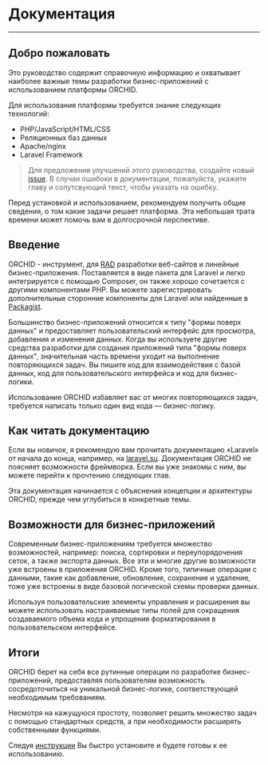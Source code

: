 # Документация
----------

## Добро пожаловать

Это руководство содержит справочную информацию и охватывает наиболее важные темы разработки бизнес-приложений с использованием платформы ORCHID.

Для использования платформы требуется знание следующих технологий:
- PHP/JavaScript/HTML/CSS
- Реляционных баз данных
- Apache/nginx
- Laravel Framework


> Для предложения улучшений этого руководства, создайте новый [issue](https://github.com/orchidsoftware/platform/issues). 
В случаи ошибоки в документации, пожалуйста, укажите главу и сопутсвующий текст, чтобы указать на ошибку.


Перед установкой и использованием, рекомендуем получить общие сведения, о том какие задачи решает платформа. Эта небольшая трата времени может помочь вам в долгосрочной перспективе.


## Введение

ORCHID - инструмент, для [RAD](https://ru.wikipedia.org/wiki/RAD_(%D0%BF%D1%80%D0%BE%D0%B3%D1%80%D0%B0%D0%BC%D0%BC%D0%B8%D1%80%D0%BE%D0%B2%D0%B0%D0%BD%D0%B8%D0%B5)) разработки веб-сайтов и линейные бизнес-приложения. 
Поставляется в виде пакета для Laravel и легко интегрируется с помощью Composer, он 
 также хорошо сочетается с другими компонентами PHP. 
 Вы можете зарегистрировать дополнительные сторонние компоненты для Laravel или найденные в [Packagist](https://packagist.org/).

Большинство бизнес-приложений относится к типу "формы поверх данных" и предоставляет пользовательский интерфейс для просмотра, добавления и изменения данных.
Когда вы используете другие средства разработки для создания приложений типа "формы поверх данных", значительная часть времени уходит на выполнение повторяющихся задач. 
Вы пишите код для взаимодействия с базой данных, код для пользовательского интерфейса и код для бизнес-логики.
 
Использование ORCHID избавляет вас от многих повторяющихся задач, требуется написать только один вид кода — бизнес-логику.


## Как читать документацию

Если вы новичок, я рекомендую вам прочитать документацию «Laravel» от начала до конца, например, на [laravel.su](http://laravel.su/docs).
Документация ORCHID не поясняет возможности фреймворка. Если вы уже знакомы с ним, вы можете перейти к прочтению следующих глав.

Эта документация начинается с объяснения концепции и архитектуры ORCHID, прежде чем углубиться в конкретные темы.


## Возможности для бизнес-приложений

Современным бизнес-приложениям требуется множество возможностей, например: поиска, сортировки и переупорядочения сеток, а также экспорта данных.
Все эти и многие другие возможности уже встроены в приложения ORCHID. Кроме того, типичные операции с данными, такие как добавление, обновление, сохранение и удаление, тоже уже встроены в виде базовой логической схемы проверки данных.

Используя пользовательские элементы управления и расширения вы можете использовать настраиваемые типы полей для сокращения создаваемого объема кода и упрощения форматирования в пользовательском интерфейсе.


## Итоги 

ORCHID берет на себя все рутинные операции по разработке бизнес-приложений, предоставляя пользователям возможность сосредоточиться на уникальной бизнес-логике, соответствующей необходимым требованиям. 

Несмотря на кажущуюся простоту, позволяет решить множество задач с помощью стандартных средств, а при необходимости расширять собственными функциями.


Следуя [инструкции](/ru/docs/installation/) Вы быстро установите и будете готовы к ее использованию.
